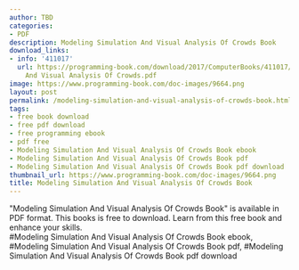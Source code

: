 ```yaml
---
author: TBD
categories:
- PDF
description: Modeling Simulation And Visual Analysis Of Crowds Book
download_links:
- info: '411017'
  url: https://programming-book.com/download/2017/ComputerBooks/411017/Modeling Simulation
    And Visual Analysis Of Crowds.pdf
image: https://www.programming-book.com/doc-images/9664.png
layout: post
permalink: /modeling-simulation-and-visual-analysis-of-crowds-book.html
tags:
- free book download
- free pdf download
- free programming ebook
- pdf free
- Modeling Simulation And Visual Analysis Of Crowds Book ebook
- Modeling Simulation And Visual Analysis Of Crowds Book pdf
- Modeling Simulation And Visual Analysis Of Crowds Book pdf download
thumbnail_url: https://www.programming-book.com/doc-images/9664.png
title: Modeling Simulation And Visual Analysis Of Crowds Book
---
```


 
<div class="item-desc text-justify">
  "Modeling Simulation And Visual Analysis Of Crowds Book" is available in PDF format. This books is free to download. Learn from this free book and enhance your skills.
  <br>
  #Modeling Simulation And Visual Analysis Of Crowds Book ebook, #Modeling Simulation And Visual Analysis Of Crowds Book pdf, #Modeling Simulation And Visual Analysis Of Crowds Book pdf download
</div>